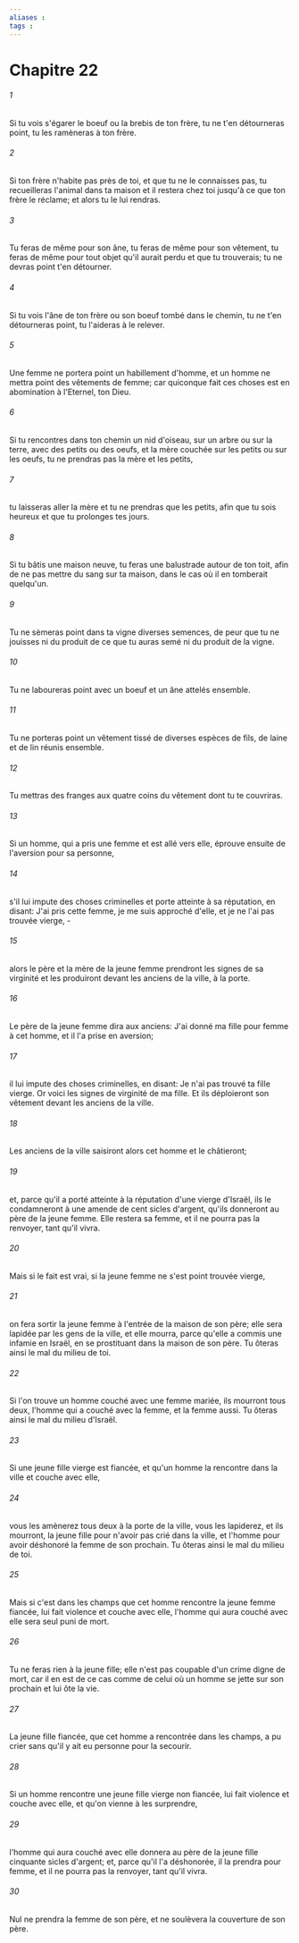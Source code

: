 ```yaml
---
aliases : 
tags : 
---
```


# Chapitre 22

###### 1
Si tu vois s'égarer le boeuf ou la brebis de ton frère, tu ne t'en détourneras point, tu les ramèneras à ton frère.
###### 2
Si ton frère n'habite pas près de toi, et que tu ne le connaisses pas, tu recueilleras l'animal dans ta maison et il restera chez toi jusqu'à ce que ton frère le réclame; et alors tu le lui rendras.
###### 3
Tu feras de même pour son âne, tu feras de même pour son vêtement, tu feras de même pour tout objet qu'il aurait perdu et que tu trouverais; tu ne devras point t'en détourner.
###### 4
Si tu vois l'âne de ton frère ou son boeuf tombé dans le chemin, tu ne t'en détourneras point, tu l'aideras à le relever.
###### 5
Une femme ne portera point un habillement d'homme, et un homme ne mettra point des vêtements de femme; car quiconque fait ces choses est en abomination à l'Eternel, ton Dieu.
###### 6
Si tu rencontres dans ton chemin un nid d'oiseau, sur un arbre ou sur la terre, avec des petits ou des oeufs, et la mère couchée sur les petits ou sur les oeufs, tu ne prendras pas la mère et les petits,
###### 7
tu laisseras aller la mère et tu ne prendras que les petits, afin que tu sois heureux et que tu prolonges tes jours.
###### 8
Si tu bâtis une maison neuve, tu feras une balustrade autour de ton toit, afin de ne pas mettre du sang sur ta maison, dans le cas où il en tomberait quelqu'un.
###### 9
Tu ne sèmeras point dans ta vigne diverses semences, de peur que tu ne jouisses ni du produit de ce que tu auras semé ni du produit de la vigne.
###### 10
Tu ne laboureras point avec un boeuf et un âne attelés ensemble.
###### 11
Tu ne porteras point un vêtement tissé de diverses espèces de fils, de laine et de lin réunis ensemble.
###### 12
Tu mettras des franges aux quatre coins du vêtement dont tu te couvriras.
###### 13
Si un homme, qui a pris une femme et est allé vers elle, éprouve ensuite de l'aversion pour sa personne,
###### 14
s'il lui impute des choses criminelles et porte atteinte à sa réputation, en disant: J'ai pris cette femme, je me suis approché d'elle, et je ne l'ai pas trouvée vierge, -
###### 15
alors le père et la mère de la jeune femme prendront les signes de sa virginité et les produiront devant les anciens de la ville, à la porte.
###### 16
Le père de la jeune femme dira aux anciens: J'ai donné ma fille pour femme à cet homme, et il l'a prise en aversion;
###### 17
il lui impute des choses criminelles, en disant: Je n'ai pas trouvé ta fille vierge. Or voici les signes de virginité de ma fille. Et ils déploieront son vêtement devant les anciens de la ville.
###### 18
Les anciens de la ville saisiront alors cet homme et le châtieront;
###### 19
et, parce qu'il a porté atteinte à la réputation d'une vierge d'Israël, ils le condamneront à une amende de cent sicles d'argent, qu'ils donneront au père de la jeune femme. Elle restera sa femme, et il ne pourra pas la renvoyer, tant qu'il vivra.
###### 20
Mais si le fait est vrai, si la jeune femme ne s'est point trouvée vierge,
###### 21
on fera sortir la jeune femme à l'entrée de la maison de son père; elle sera lapidée par les gens de la ville, et elle mourra, parce qu'elle a commis une infamie en Israël, en se prostituant dans la maison de son père. Tu ôteras ainsi le mal du milieu de toi.
###### 22
Si l'on trouve un homme couché avec une femme mariée, ils mourront tous deux, l'homme qui a couché avec la femme, et la femme aussi. Tu ôteras ainsi le mal du milieu d'Israël.
###### 23
Si une jeune fille vierge est fiancée, et qu'un homme la rencontre dans la ville et couche avec elle,
###### 24
vous les amènerez tous deux à la porte de la ville, vous les lapiderez, et ils mourront, la jeune fille pour n'avoir pas crié dans la ville, et l'homme pour avoir déshonoré la femme de son prochain. Tu ôteras ainsi le mal du milieu de toi.
###### 25
Mais si c'est dans les champs que cet homme rencontre la jeune femme fiancée, lui fait violence et couche avec elle, l'homme qui aura couché avec elle sera seul puni de mort.
###### 26
Tu ne feras rien à la jeune fille; elle n'est pas coupable d'un crime digne de mort, car il en est de ce cas comme de celui où un homme se jette sur son prochain et lui ôte la vie.
###### 27
La jeune fille fiancée, que cet homme a rencontrée dans les champs, a pu crier sans qu'il y ait eu personne pour la secourir.
###### 28
Si un homme rencontre une jeune fille vierge non fiancée, lui fait violence et couche avec elle, et qu'on vienne à les surprendre,
###### 29
l'homme qui aura couché avec elle donnera au père de la jeune fille cinquante sicles d'argent; et, parce qu'il l'a déshonorée, il la prendra pour femme, et il ne pourra pas la renvoyer, tant qu'il vivra.
###### 30
Nul ne prendra la femme de son père, et ne soulèvera la couverture de son père.
